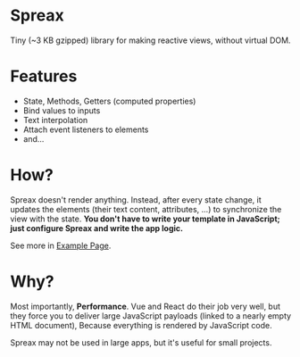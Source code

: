 # Spreax
Tiny (~3 KB gzipped) library for making reactive views, without virtual DOM.

# Features
* State, Methods, Getters (computed properties)
* Bind values to inputs
* Text interpolation
* Attach event listeners to elements
* and... 

# How?
Spreax doesn't render anything. Instead, after every state change, it updates the elements (their text content, attributes, ...) to synchronize the view with the state. 
**You don't have to write your template in JavaScript; just configure Spreax and write the app logic.**

See more in [Example Page](./index.html).

# Why?
Most importantly, **Performance**. Vue and React do their job very well, but they force you to deliver large JavaScript payloads (linked to a nearly empty HTML document), Because everything is rendered by JavaScript code. 

Spreax may not be used in large apps, but it's useful for small projects.